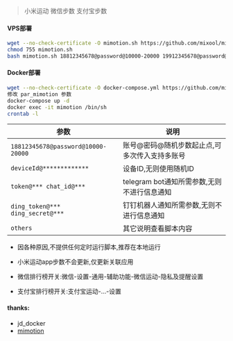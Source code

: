 > 小米运动 微信步数 支付宝步数

#### VPS部署
```bash
wget --no-check-certificate -O mimotion.sh https://github.com/mixool/mimotion/raw/main/mimotion.sh
chmod 755 mimotion.sh
bash mimotion.sh 18812345678@password@10000-20000 19912345678@password@2000-3000
```

#### Docker部署
```bash
wget --no-check-certificate -O docker-compose.yml https://github.com/mixool/jdmode/blob/main/mimotion.yml
修改 par_mimotion 参数
docker-compose up -d
docker exec -it mimotion /bin/sh
crontab -l
```

| 参数 | 说明 |
| -------- | ----- |
| `18812345678@password@10000-20000` | 账号@密码@随机步数起止点,可多次传入支持多账号 |
| `deviceId@*************` | 设备ID,无则使用随机ID |
| `token@*** chat_id@***` | telegram bot通知所需参数,无则不进行信息通知 |
| `ding_token@*** ding_secret@***` | 钉钉机器人通知所需参数,无则不进行信息通知 |
| `others` | 其它说明查看脚本内容 |

* 因各种原因,不提供任何定时运行脚本,推荐在本地运行  

* 小米运动app步数不会更新,仅更新关联应用  

* 微信排行榜开关:微信-设置-通用-辅助功能-微信运动-隐私及提醒设置  

* 支付宝排行榜开关:支付宝运动-...-设置  

#### thanks:  
* jd_docker
* [mimotion](https://github.com/Squaregentleman/mimotion)
